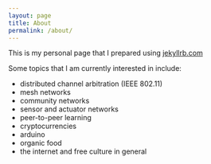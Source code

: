 ```yaml
---
layout: page
title: About
permalink: /about/
---
```


This is my personal page that I prepared using  [jekyllrb.com](http://jekyllrb.com/)

Some topics that I am currently interested in include:
* distributed channel arbitration (IEEE 802.11)
* mesh networks
* community networks
* sensor and actuator networks
* peer-to-peer learning
* cryptocurrencies
* arduino 
* organic food
* the internet and free culture in general
